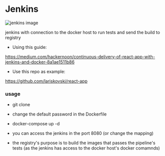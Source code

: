 # Jenkins

![jenkins image](https://www.mundodocker.com.br/wp-content/uploads/2016/08/jenkins-e-docker.png)

jenkins with connection to the docker host to run tests and send the build to registry

- Using this guide:

https://medium.com/hackernoon/continuous-delivery-of-react-app-with-jenkins-and-docker-8a1ae1511b86

- Use this repo as example:

https://github.com/lariskovski/react-app


### usage

- git clone

- change the default password in the Dockerfile

- docker-compose up -d

- you can access the jenkins in the port 8080 (or change the mapping)

- the registry's purpose is to build the images that passes the pipeline's tests (as the jenkins has access to the docker host's docker comamnds)
